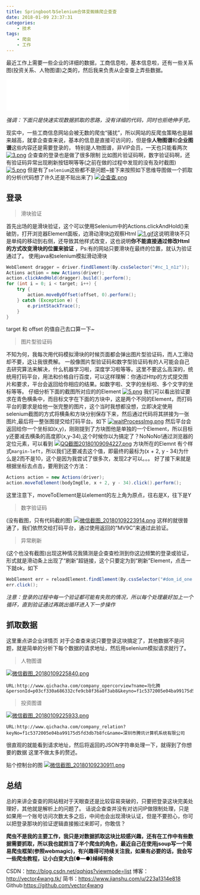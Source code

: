 ```yaml
---
title: Springboot与Selenium合体变蜘蛛爬企查查
date: 2018-01-09 23:37:31
categories:
	- 技术
tags:
	- 爬虫
	- 工作
---
```


最近工作上需要一些企业的详细的数据，工商信息啦，基本信息啦，还有一些关系图(投资关系、人物图谱)之类的，然后我来负责从企查查上弄些数据。
<!--more-->

<iframe frameborder="no" border="0" marginwidth="0" marginheight="0" width=330 height=86 src="//music.163.com/outchain/player?type=2&id=5264841&auto=1&height=66"></iframe>


*强调：下面只是快速实现数据抓取的思路，没有详细的代码，同时也拒绝伸手党。*

现实中，一些工商信息网站会被无数的爬虫“骚扰”，所以网站的反爬虫策略也是越来越高，就拿企查查来说，基本的信息是直接可访问的，但是像**人物图谱**和**企业图谱**这些内容还是需要登录的，
特别是人物图谱，非VIP会员，一天也只能看两次
[![3.png](http://upload-images.jianshu.io/upload_images/3167229-6d1b60100f524e89.png?imageMogr2/auto-orient/strip%7CimageView2/2/w/1240)](https://i.loli.net/2018/01/04/5a4e42384c42e.png)
企查查的登录也是做了很多限制
比如图片验证码啊，数字验证码啊，还有验证码异常出现刷新按钮啊等等(之前在做的过程中发现的没有及时截图)
[![5.png](http://upload-images.jianshu.io/upload_images/3167229-593429122f595860.png?imageMogr2/auto-orient/strip%7CimageView2/2/w/1240)](https://i.loli.net/2018/01/05/5a4ed6e155c03.png)
但是有了`selenium`这些都不是问题~接下来按照如下思维导图做一个抓取的分析(代码想了许久还是不贴出来了)
[![企查查.png](http://upload-images.jianshu.io/upload_images/3167229-3b7d2f7233e28fe9.png?imageMogr2/auto-orient/strip%7CimageView2/2/w/1240)](https://i.loli.net/2018/01/08/5a538d3dbf7d4.png)

## 登录
> 滑块验证

首先出场的是滑块验证，这个可以使用Selenium中的Actions.clickAndHold()来破防，打开浏览器Element面板，边滑动滑块边观察Html
[![1.gif](http://upload-images.jianshu.io/upload_images/3167229-d0336145573c7bd8.gif?imageMogr2/auto-orient/strip)](https://i.loli.net/2018/01/08/5a538faf23d68.gif)这说明滑块不只是单纯的移动到右侧，还导致其他样式改变，这也说明**你不能直接通过修改Html的方式改变滑块的位置来验证** ，Ps:有的网站只要滑块在最终的位置，就认为验证通过了。
使用java和selenium模拟滑动滑块
```java
WebElement dragger = driver.findElement(By.cssSelector("#nc_1_n1z"));
Actions action = new Actions(driver);
action.clickAndHold(dragger).build().perform();
for (int i = 0; i < target; i++) {
    try {
        action.moveByOffset(offset, 0).perform();
    } catch (Exception e) {
        e.printStackTrace();
    }
}
```
target 和 offset 的值自己去口算一下~

> 图片型验证码

不知为何，我每次用代码模拟滑块的时候页面都会弹出图片型验证码，而人工滑动却不要，这让我很费解。
一般像图片型验证码和数字型验证码有的人可能会自己去研究算法来解决，什么机器学习啦，深度学习啦等等。这里不要这么高深的，统统用打码平台，用法和价格自行百度，可以这样理解：你通过Http的方式提交图片和要求，平台会返回给你相应的结果。如数字啦、文字的坐标啦、多个文字的坐标等等。
仔细分析下面的截图所对应的的Element
[![5.png](http://upload-images.jianshu.io/upload_images/3167229-f319a7b45ba7e015.png?imageMogr2/auto-orient/strip%7CimageView2/2/w/1240)](https://i.loli.net/2018/01/05/5a4ed6e155c03.png)
我们可以看出验证要求在青色横条中，而目标文字在下面的方块中，这是两个不同的Element，而打码平台的要求是给他一张完整的图片，这个当时我想都没想，立即决定使用selenium截图的方式将横条和方块分别保存下来，然后通过代码将其拼接为一张图片,最后将一整张图提交给打码平台。如下
[![waitProcessImg.png](http://upload-images.jianshu.io/upload_images/3167229-cc8fcfafaf862346.png?imageMogr2/auto-orient/strip%7CimageView2/2/w/1240)](https://i.loli.net/2018/01/09/5a541c63649ca.png)
然后平台会返回给你一个坐标如(x,y)，刚刚提到了方块图他是单独的一个Element，所以目标y还要减去横条的高度即(x,y-34),这个时候你以为搞定了？NoNoNo!通过浏览器的定位元素，可以看到
[![QQ截图20180109094227.png](http://upload-images.jianshu.io/upload_images/3167229-ce918f2060e2a870.png?imageMogr2/auto-orient/strip%7CimageView2/2/w/1240)](https://i.loli.net/2018/01/09/5a541e29adf88.png)
方块所在的Elemnt 有个样式`margin-left`，所以我们还要减去这个值，即最终的最标为(x + 2, y - 34)为什么是2而不是10，这个是因为我尝试了很多次，发现2才可以。。。
好了接下来就是根据坐标去点击，要用到这个方法：
```java
Actions action = new Actions(driver);
action.moveToElement(bodyImgEle, x + 2, y - 34).click().perform();
```
这里注意下，moveToElement是以element的左上角为原点，往右是X，往下是Y
> 数字验证码

(没有截图，只有代码截的图)
[![微信截图_20180109223914.png](http://upload-images.jianshu.io/upload_images/3167229-803adc2481538053.png?imageMogr2/auto-orient/strip%7CimageView2/2/w/1240)](https://i.loli.net/2018/01/09/5a54d3fe304e7.png)
这样的就很普通了，我们依然交给打码平台，通过使用返回的“MV9C”来通过此验证。

> 异常刷新

(这个也没有截图)出现这种情况我猜测是企查查检测到你这边频繁的登录或验证，形式就是滑动条上出现了“刷新”超链接，这个只要定为到“刷新”Element，点击一下就ok，如下
```java
WebElement err = reloadElement.findElement(By.cssSelector("#dom_id_one > div > span > a"));
err.click();
```

*注意：登录的过程中每一个验证都可能有失败的情况，所以每个处理最好加上一个循环，直到验证通过再跳出循环进入下一步操作*

## 抓取数据
这里重点讲企业详情页
对于企查查来说只要登录这块搞定了，其他数据不是问题，就是简单的分析下每个数据的请求地址，然后用selenium模拟请求就行了。
> 人物图谱

[![微信截图_20180109225840.png](http://upload-images.jianshu.io/upload_images/3167229-9fe92c8c1bbeec15.png?imageMogr2/auto-orient/strip%7CimageView2/2/w/1240)](https://i.loli.net/2018/01/09/5a54d8c55b05c.png)
```
URL:http://www.qichacha.com/company_opercorview?name=马化腾&personId=p03cf330a686332cfe9cb8f36a8f3ab8&keyno=f1c5372005e04ba99175d5fd3db7b8fc
```
> 投资图谱

[![微信截图_20180109225933.png](http://upload-images.jianshu.io/upload_images/3167229-8407637d40632dbf.png?imageMogr2/auto-orient/strip%7CimageView2/2/w/1240)](https://i.loli.net/2018/01/09/5a54d8c558f81.png)
```
URL:http://www.qichacha.com/company_relation?keyNo=f1c5372005e04ba99175d5fd3db7b8fc&name=深圳市腾讯计算机系统有限公司
```
很直观的就能看到请求地址，然后将返回的JSON字符串处理一下，就得到了你想要的数据
这里不做太多的赘述。

贴个控制台的图
[![微信截图_20180109230911.png](http://upload-images.jianshu.io/upload_images/3167229-ac19fd72317d51fb.png?imageMogr2/auto-orient/strip%7CimageView2/2/w/1240)](https://i.loli.net/2018/01/09/5a54dafa3dcc6.png)


## 总结
总的来讲企查查的网站相对于天眼查还是比较容易突破的，只要把登录这块完美处理好，其他就是解析上的问题了。
话说企查查并没有对访问IP做限制处理，只是如果用一个账号访问次数太多之后，中间也会出现滑块认证，但是不要担心，你可以把登录那块的验证逻辑直接搬过来即可，你敢信？

**爬虫不是我的主要工作，我只是对数据抓取这块比较感兴趣，还有在工作中有些数据需要抓取，所以我也就担当了半个爬虫的角色，最近自己在使用jsoup写一个简易爬虫框架(参照webmagic)，有兴趣得可持续关注我，如果有必要的话，我会写一些爬虫教程，让小白变大白(●—●)绰绰有余**

CSDN：http://blog.csdn.net/qqhjqs?viewmode=list
博客：http://vector4wang.tk/
简书：https://www.jianshu.com/u/223a1314e818
Github:https://github.com/vector4wang